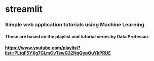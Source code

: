 # streamlit
### Simple web application tutorials using Machine Learning.

#### These are based on the playlist and tutorial series by Data Professor.
#### https://www.youtube.com/playlist?list=PLtqF5YXg7GLmCvTswG32NqQypOuYkPRUE
